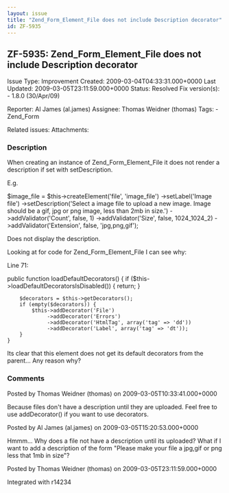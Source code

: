 ```yaml
---
layout: issue
title: "Zend_Form_Element_File does not include Description decorator"
id: ZF-5935
---
```


ZF-5935: Zend\_Form\_Element\_File does not include Description decorator
-------------------------------------------------------------------------

 Issue Type: Improvement Created: 2009-03-04T04:33:31.000+0000 Last Updated: 2009-03-05T23:11:59.000+0000 Status: Resolved Fix version(s): - 1.8.0 (30/Apr/09)
 
 Reporter:  Al James (al.james)  Assignee:  Thomas Weidner (thomas)  Tags: - Zend\_Form
 
 Related issues: 
 Attachments: 
### Description

When creating an instance of Zend\_Form\_Element\_File it does not render a description if set with setDescription.

E.g.

$image\_file = $this->createElement('file', 'image\_file') ->setLabel('Image file') ->setDescription('Select a image file to upload a new image. Image should be a gif, jpg or png image, less than 2mb in size.') ->addValidator('Count', false, 1) ->addValidator('Size', false, 1024_1024_2) ->addValidator('Extension', false, 'jpg,png,gif');

Does not display the description.

Looking at for code for Zend\_Form\_Element\_File I can see why:

Line 71:

public function loadDefaultDecorators() { if ($this->loadDefaultDecoratorsIsDisabled()) { return; }

 
        $decorators = $this->getDecorators();
        if (empty($decorators)) {
            $this->addDecorator('File')
                 ->addDecorator('Errors')
                 ->addDecorator('HtmlTag', array('tag' => 'dd'))
                 ->addDecorator('Label', array('tag' => 'dt'));
        }
    }


Its clear that this element does not get its default decorators from the parent... Any reason why?

 

 

### Comments

Posted by Thomas Weidner (thomas) on 2009-03-05T10:33:41.000+0000

Because files don't have a description until they are uploaded. Feel free to use addDecorator() if you want to use decorators.

 

 

Posted by Al James (al.james) on 2009-03-05T15:20:53.000+0000

Hmmm... Why does a file not have a description until its uploaded? What if I want to add a description of the form "Please make your file a jpg,gif or png less that 1mb in size"?

 

 

Posted by Thomas Weidner (thomas) on 2009-03-05T23:11:59.000+0000

Integrated with r14234

 

 